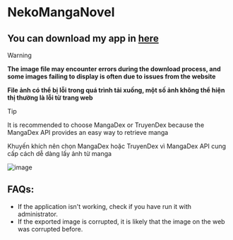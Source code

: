 ﻿# NekoMangaNovel
## You can download my app in [here](https://drive.google.com/file/d/1cZ_cfaciml3LwLN-v2cMxMXwfKFIyKOA/view?usp=sharing)

> [!WARNING]
> **The image file may encounter errors during the download process, and some images failing to display is often due to issues from the website**
>
> **File ảnh có thể bị lỗi trong quá trình tải xuống, một số ảnh không thể hiện thị thường là lỗi từ trang web**

> [!TIP]
> It is recommended to choose MangaDex or TruyenDex because the MangaDex API provides an easy way to retrieve manga
>
> Khuyến khích nên chọn MangaDex hoặc TruyenDex vì MangaDex API cung cấp cách dễ dàng lấy ảnh từ manga

![image](https://github.com/user-attachments/assets/6822c80a-7658-433d-978f-44d7cfdde583)

## FAQs:

- If the application isn't working, check if you have run it with administrator.
- If the exported image is corrupted, it is likely that the image on the web was corrupted before.
